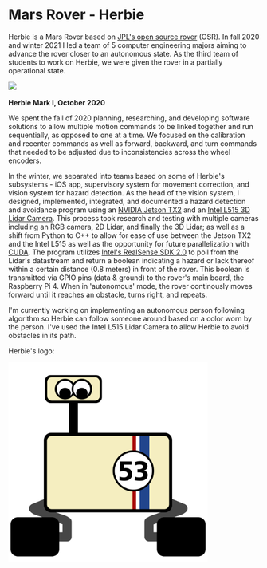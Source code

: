 # Mars Rover - Herbie

Herbie is a Mars Rover based on [JPL's open source rover](https://github.com/nasa-jpl/open-source-rover) (OSR). In fall 2020 and winter 2021 I led a team of 5 computer engineering majors aiming to advance the rover closer to an autonomous state. As the third team of students to work on Herbie, we were given the rover in a partially operational state. 

<img src="https://github.com/cameronapriest/herbie/blob/main/herbie.jpg?raw=true" width="780">

**Herbie Mark I, October 2020**

We spent the fall of 2020 planning, researching, and developing software solutions to allow multiple motion commands to be linked together and run sequentially, as opposed to one at a time. We focused on the calibration and recenter commands as well as forward, backward, and turn commands that needed to be adjusted due to inconsistencies across the wheel encoders.

In the winter, we separated into teams based on some of Herbie's subsystems - iOS app, supervisory system for movement correction, and vision system for hazard detection. As the head of the vision system, I designed, implemented, integrated, and documented a hazard detection and avoidance program using an [NVIDIA Jetson TX2](https://developer.nvidia.com/embedded/jetson-tx2-developer-kit) and an [Intel L515 3D Lidar Camera](https://www.intelrealsense.com/lidar-camera-l515/). This process took research and testing with multiple cameras including an RGB camera, 2D Lidar, and finally the 3D Lidar; as well as a shift from Python to C++ to allow for ease of use between the Jetson TX2 and the Intel L515 as well as the opportunity for future parallelization with [CUDA](https://developer.nvidia.com/cuda-toolkit). The program utilizes [Intel's RealSense SDK 2.0](https://github.com/IntelRealSense/librealsense) to poll from the Lidar's datastream and return a boolean indicating a hazard or lack thereof within a certain distance (0.8 meters) in front of the rover. This boolean is transmitted via GPIO pins (data & ground) to the rover's main board, the Raspberry Pi 4. When in 'autonomous' mode, the rover continously moves forward until it reaches an obstacle, turns right, and repeats.

I'm currently working on implementing an autonomous person following algorithm so Herbie can follow someone around based on a color worn by the person. I've used the Intel L515 Lidar Camera to allow Herbie to avoid obstacles in its path.



Herbie's logo:

<img src="https://github.com/cameronapriest/herbie/blob/main/herbielogo.png?raw=true" width="400" height="400">
